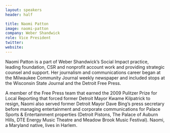 ```yaml
---
layout: speakers
header: half

title: Naomi Patton
image: naomi-patton
company: Weber Shandwick
role: Vice President
twitter: 
website: 
---
```

Naomi Patton is a part of Weber Shandwick’s Social Impact practice, leading foundation, CSR and nonprofit account work and providing strategic counsel and support. Her journalism and communications career began at the Milwaukee Community Journal weekly newspaper and included stops at the Wisconsin State Journal and the Detroit Free Press.

A member of the Free Press team that earned the 2009 Pulitzer Prize for Local Reporting that forced former Detroit Mayor Kwame Kilpatrick to resign, Naomi also served former Detroit Mayor Dave Bing’s press secretary before managing entertainment and corporate communications for Palace Sports &amp; Entertainment properties (Detroit Pistons, The Palace of Auburn Hills, DTE Energy Music Theatre and Meadow Brook Music Festival). Naomi, a Maryland native, lives in Harlem.